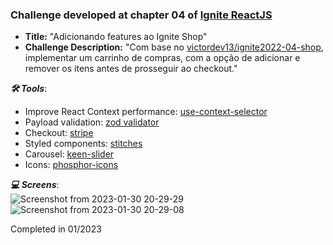 ### Challenge developed at chapter 04 of [Ignite ReactJS](https://www.rocketseat.com.br/ignite)

 - **Title:** "Adicionando features ao Ignite Shop"
 - **Challenge Description:** "Com base no [victordev13/ignite2022-04-shop](https://github.com/victordev13/ignite2022-04-shop), implementar um carrinho de compras, com a opção de adicionar e remover os itens antes de prosseguir ao checkout."


***🛠 Tools***:  
 - Improve React Context performance: [use-context-selector](https://github.com/dai-shi/use-context-selector)
 - Payload validation: [zod validator](https://zod.dev/)
 - Checkout: [stripe](https://stripe.com/)
 - Styled components: [stitches](https://stitches.dev/)
 - Carousel: [keen-slider](https://keen-slider.io/)
 - Icons: [phosphor-icons](https://phosphoricons.com/)

***:computer: Screens***:  
![Screenshot from 2023-01-30 20-29-29](https://user-images.githubusercontent.com/45896324/215620307-10f90aa5-53f7-4672-a2ec-effefcc43716.png)
![Screenshot from 2023-01-30 20-29-08](https://user-images.githubusercontent.com/45896324/215620297-dabae216-16a7-4161-94e2-3ebfa1499174.png)


Completed in 01/2023
